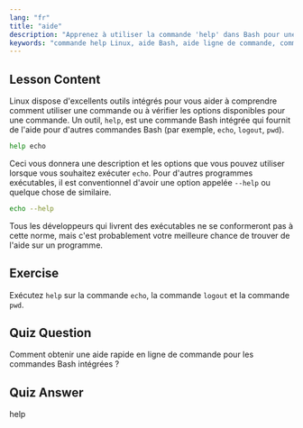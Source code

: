 ```yaml
---
lang: "fr"
title: "aide"
description: "Apprenez à utiliser la commande 'help' dans Bash pour une assistance rapide en ligne de commande. Comprenez les commandes intégrées et trouvez les options pour les programmes Linux."
keywords: "commande help Linux, aide Bash, aide ligne de commande, commandes Linux, Linux débutant, tutoriel Linux, tutoriel Bash"
---
```


## Lesson Content

Linux dispose d'excellents outils intégrés pour vous aider à comprendre comment utiliser une commande ou à vérifier les options disponibles pour une commande. Un outil, `help`, est une commande Bash intégrée qui fournit de l'aide pour d'autres commandes Bash (par exemple, `echo`, `logout`, `pwd`).

```bash
help echo
```

Ceci vous donnera une description et les options que vous pouvez utiliser lorsque vous souhaitez exécuter `echo`. Pour d'autres programmes exécutables, il est conventionnel d'avoir une option appelée `--help` ou quelque chose de similaire.

```bash
echo --help
```

Tous les développeurs qui livrent des exécutables ne se conformeront pas à cette norme, mais c'est probablement votre meilleure chance de trouver de l'aide sur un programme.

## Exercise

Exécutez `help` sur la commande `echo`, la commande `logout` et la commande `pwd`.

## Quiz Question

Comment obtenir une aide rapide en ligne de commande pour les commandes Bash intégrées ?

## Quiz Answer

help
